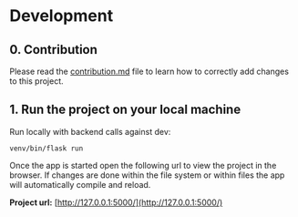 # Development

## 0. Contribution

Please read the [contribution.md](contribution.md) file to learn how to correctly add changes to this project.

## 1. Run the project on your local machine

Run locally with backend calls against dev:

```
venv/bin/flask run
```

Once the app is started open the following url to view the project in the browser. If changes are done within the file system or within files the app will automatically compile and reload.

**Project url:** [http://127.0.0.1:5000/](http://127.0.0.1:5000/)
